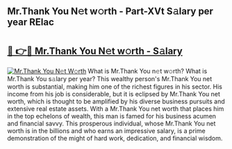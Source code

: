 ## Mr.Thank You N𝚎t w𝚘rth - Part-XVt S𝚊lary per year RElac

# <h2><a href="http://gc3dc0.nevu.top/?p=Mr.Thank+You">🔗 👉🔴 Mr.Thank You N𝚎t w𝚘rth - S𝚊lary</a></h2>

[![Mr.Thank You N𝚎t W𝚘rth](https://i.imgur.com/Oavwk0R.jpeg)](http://gc3dc0.nevu.top/?p=Mr.Thank+You)
What is Mr.Thank You n𝚎t w𝚘rth? What is Mr.Thank You s𝚊lary per year?
This wealthy person's Mr.Thank You net worth is substantial, making him one of the richest figures in his sector. His income from his job is considerable, but it is eclipsed by Mr.Thank You net worth, which is thought to be amplified by his diverse business pursuits and extensive real estate assets. With a Mr.Thank You net worth that places him in the top echelons of wealth, this man is famed for his business acumen and financial savvy. This prosperous individual, whose Mr.Thank You net worth is in the billions and who earns an impressive salary, is a prime demonstration of the might of hard work, dedication, and financial wisdom.
